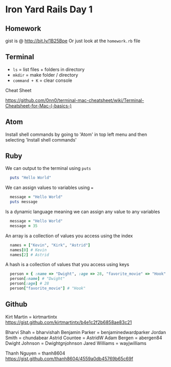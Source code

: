 # Iron Yard Rails Day 1

## Homework

gist is @ http://bit.ly/1B25Bpe
Or just look at the `homework.rb` file

## Terminal

* `ls` = list files + folders in directory
* `mkdir` = make folder / directory
* `command + K` = clear console

Cheat Sheet

https://github.com/0nn0/terminal-mac-cheatsheet/wiki/Terminal-Cheatsheet-for-Mac-(-basics-)

## Atom

Install shell commands by going to 'Atom' in top left menu and then selecting 'Install shell commands'

## Ruby

We can output to the terminal using `puts`

```ruby
  puts "Hello World"
```

We can assign values to variables using `=`

```ruby
  message = "Hello World"
  puts message
```

Is a dynamic language meaning we can assign any value to any variables

```ruby
  message = "Hello World"
  message = 35
```

An array is a collection of values you access using the index

```ruby
  names = ["Kevin", "Kirk", "Astrid"]
  names[0] # Kevin
  names[2] # Astrid
```

A hash is a collection of values that you access using keys

```ruby
  person = { :name => "Dwight", :age => 28, "favorite_movie" => "Hook" }
  person[:name] # "Dwight"
  person[:age] # 28
  person["favorite_movie"] # "Hook"
```

## Github

Kirt Martin = kirtmartintx
https://gist.github.com/kirtmartintx/b4e1c2f2b6858ae83c21

Bharvi Shah = bharvishah
Benjamin Parker = benjaminedwardparker
Jordan Smith = chundabear
Astrid Countee = AstridW
Adam Bergen = abergen84
Dwight Johnson = Dwightgnjohnson
Jared Williams = wayjwilliams

Thanh Nguyen = thanh8604
https://gist.github.com/thanh8604/4559a0db45769b65c69f
